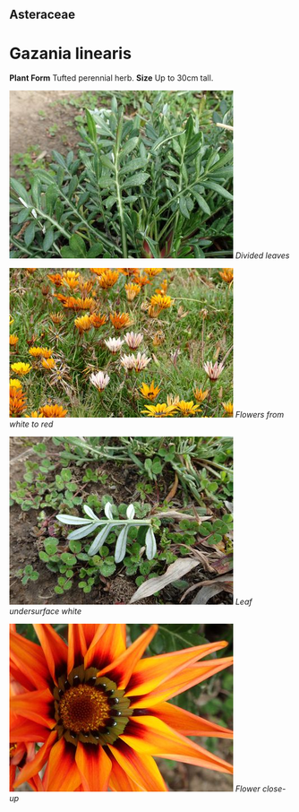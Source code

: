 ## Asteraceae
# Gazania linearis
 **Plant Form** Tufted perennial herb. **Size** Up to 30cm tall.


![Divided leaves](3139_P6163468.jpg)
 *Divided leaves* 

![Flowers from white to red](8158_P6880211.jpg)
 *Flowers from white to red* 

![Leaf undersurface white](3140_P6163469.jpg)
 *Leaf undersurface white* 

![Flower close-up](3137_P6163466.jpg)
 *Flower close-up* 


